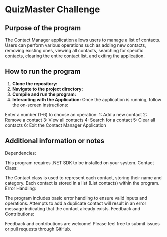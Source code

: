 # QuizMaster Challenge

## Purpose of the program
The Contact Manager application allows users to manage a list of contacts. Users can perform various operations such as adding new contacts, removing existing ones, viewing all contacts, searching for specific contacts, clearing the entire contact list, and exiting the application.

## How to run the program
1. **Clone the repository:**
2. **Navigate to the project directory:**
3. **Compile and run the program:**
4. **Interacting with the Application:**
Once the application is running, follow the on-screen instructions:

Enter a number (1-6) to choose an operation:
1: Add a new contact
2: Remove a contact
3: View all contacts
4: Search for a contact
5: Clear all contacts
6: Exit the Contact Manager Application

## Additional information or notes
Dependencies:

This program requires .NET SDK to be installed on your system.
Contact Class:

The Contact class is used to represent each contact, storing their name and category.
Each contact is stored in a list (List<Contact> contacts) within the program.
Error Handling:

The program includes basic error handling to ensure valid inputs and operations.
Attempts to add a duplicate contact will result in an error message indicating that the contact already exists.
Feedback and Contributions:

Feedback and contributions are welcome! Please feel free to submit issues or pull requests through GitHub.


